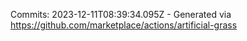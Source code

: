 Commits: 2023-12-11T08:39:34.095Z - Generated via https://github.com/marketplace/actions/artificial-grass
<br>

